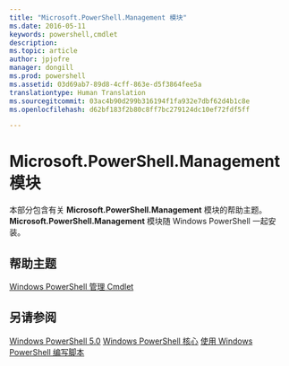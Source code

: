 ```yaml
---
title: "Microsoft.PowerShell.Management 模块"
ms.date: 2016-05-11
keywords: powershell,cmdlet
description: 
ms.topic: article
author: jpjofre
manager: dongill
ms.prod: powershell
ms.assetid: 03d69ab7-89d8-4cff-863e-d5f3864fee5a
translationtype: Human Translation
ms.sourcegitcommit: 03ac4b90d299b316194f1fa932e7dbf62d4b1c8e
ms.openlocfilehash: d62bf183f2b80c8ff7bc279124dc10ef72fdf5ff

---
```


# Microsoft.PowerShell.Management 模块
本部分包含有关 **Microsoft.PowerShell.Management** 模块的帮助主题。 **Microsoft.PowerShell.Management** 模块随 Windows PowerShell 一起安装。

## 帮助主题
[Windows PowerShell 管理 Cmdlet](http://go.microsoft.com/fwlink/?LinkID=245862)

## 另请参阅
[Windows PowerShell 5.0](Windows-PowerShell-5.0.md)
[Windows PowerShell 核心](https://technet.microsoft.com/en-us/library/4b75f1e4-f327-48f3-92ab-bf5435094d41)
[使用 Windows PowerShell 编写脚本](../../getting-started/fundamental/Scripting-with-Windows-PowerShell.md)




<!--HONumber=Aug16_HO3-->


